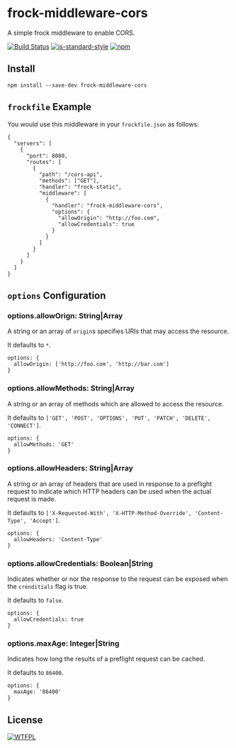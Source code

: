 # frock-middleware-cors

A simple frock middleware to enable CORS.

[![Build Status](https://img.shields.io/travis/dorayx/frock-middleware-cors/master.svg?style=flat-square)](https://travis-ci.org/dorayx/frock-middleware-cors/)
[![js-standard-style](https://img.shields.io/badge/code%20style-standard-brightgreen.svg?style=flat-square)](https://github.com/feross/standard)
[![npm](https://img.shields.io/npm/v/frock-middleware-cors.svg?style=flat-square)](https://www.npmjs.com/package/frock-middleware-cors)

## Install

```
npm install --save-dev frock-middleware-cors
```

## `frockfile` Example

You would use this middleware in your `frockfile.json` as follows:

```
{
  "servers": [
    {
      "port": 8080,
      "routes": [
        {
          "path": "/cors-api",
          "methods": ["GET"],
          "handler": "frock-static",
          "middleware": [
            {
              "handler": "frock-middleware-cors",
              "options": {
                "allowOrigin": "http://foo.com",
                "allowCredentials": true
              }
            }
          ]
        }
      ]
    }
  ]
}
```

## `options` Configuration

### options.allowOrign: String|Array

A string or an array of `origin`s specifies URIs that may access the resource.

It defaults to `*`.

```
options: {
  allowOrigin: ['http://foo.com', 'http://bar.com']
}
```

### options.allowMethods: String|Array

A string or an array of methods which are allowed to access the resource.

It defaults to `['GET', 'POST', 'OPTIONS', 'PUT', 'PATCH', 'DELETE', 'CONNECT']`.

```
options: {
  allowMethods: 'GET'
}
```

### options.allowHeaders: String|Array

A string or an array of headers that are used in response to a preflight request to indicate which HTTP headers can be used when the actual request is made.

It defaults to `['X-Requested-With', 'X-HTTP-Method-Override', 'Content-Type', 'Accept']`.

```
options: {
  allowHeaders: 'Content-Type'
}
```

### options.allowCredentials: Boolean|String

Indicates whether or nor the response to the request can be exposed when the `crenditials` flag is true.

It defaults to `false`.

```
options: {
  allowCredentials: true
}
```

### options.maxAge: Integer|String

Indicates how long the results of a preflight request can be cached.

It defaults to `86400`.

```
options: {
  maxAge: '86400'
}
```

## License

[![WTFPL](http://www.wtfpl.net/wp-content/uploads/2012/12/wtfpl-badge-2.png)](http://www.wtfpl.net/)
